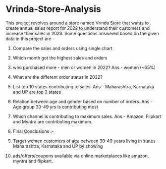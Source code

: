 # Vrinda-Store-Analysis
This project revolves around a store named Vrinda Store that wants to create annual sales report for 2022 to understand their customers and increase their sales in 2023.
Some questions answered based on the given data in this project are - 
1. Compare the sales and orders using single chart
2. Which month got the highest sales and orders
3. who purchased more - men or women in 2022? Ans - women (~65%)
4. What are the different order status in 2022?
5. List top 10 states contributing to sales. Ans - Maharashtra, Karnataka and UP are top 3 states
6. Relation between age and gender based on number of orders. Ans - Age group 30-49 yrs is contributing most
7. Which channel is contributing to maximum sales. Ans - Amazon, Flipkart and Myntra are contributing maximum.

8. Final Conclusions :-
9. Target women customers of age between 30-49 years living in states Maharashtra, Karnataka and UP by showing
10. ads/offers/coupons available via online marketplaces like amazon, myntra and flipkart.
